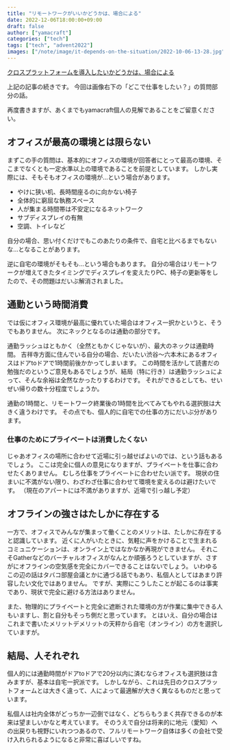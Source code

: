 ```yaml
---
title: "リモートワークがいいかどうかは、場合による"
date: 2022-12-06T18:00:00+09:00
draft: false
author: ["yamacraft"]
categories: ["tech"]
tags: ["tech", "advent2022"]
images: ["/note/image/it-depends-on-the-situation/2022-10-06-13-28.jpg"]
---
```


[クロスプラットフォームを導入したいかどうかは、場合による](/note/it-depends-on-the-situation-1/)

上記の記事の続きです。
今回は画像右下の「どこで仕事をしたい？」の質問部分の話。

再度書きますが、あくまでもyamacraft個人の見解であることをご留意ください。

## オフィスが最高の環境とは限らない

まずこの手の質問は、基本的にオフィスの環境が回答者にとって最高の環境、そこまでなくとも一定水準以上の環境であることを前提としています。
しかし実際には、そもそもオフィスの環境が…という場合があります。

- やけに狭い机、長時間座るのに向かない椅子
- 全体的に窮屈な執務スペース
- 人が集まる時間帯は不安定になるネットワーク
- サブディスプレイの有無
- 空調、トイレなど

自分の場合、思い付くだけでもこのあたりの条件で、自宅と比べるまでもないな…となることがあります。

逆に自宅の環境がそもそも…という場合もあります。
自分の場合はリモートワークが増えてきたタイミングでディスプレイを変えたりPC、椅子の更新等をしたので、その問題はだいぶ解消されました。

## 通勤という時間消費

では仮にオフィス環境が最高に優れていた場合はオフィス一択かというと、そうでもありません。
次にネックとなるのは通勤の部分です。

通勤ラッシュはともかく（全然ともかくじゃないが）、最大のネックは通勤時間。
吉祥寺方面に住んでいる自分の場合、だいたい渋谷〜六本木にあるオフィスはドアtoドアで1時間前後かかってしまいます。
この時間を活かして読書だの勉強だのというご意見もあるでしょうが、結局（特に行き）は通勤ラッシュによって、そんな余裕は全然なかったりするわけです。
それができるとしても、せいぜい帰りの数十分程度でしょうか。

通勤の1時間と、リモートワーク終業後の1時間を比べてみてもやれる選択肢は大きく違うわけです。
その点でも、個人的に自宅での仕事の方にだいぶ分があります。

### 仕事のためにプライベートは消費したくない

じゃあオフィスの場所に合わせて近場に引っ越せばよいのでは、という話もあるでしょう。
ここは完全に個人の意見になりますが、プライベートを仕事に合わせたくありません。
むしろ仕事をプライベートに合わせたい派です。
現状の住まいに不満がない限り、わざわざ仕事に合わせて環境を変えるのは避けたいです。
（現在のアパートには不満がありますが、近場で引っ越し予定）

## オフラインの強さはたしかに存在する

一方で、オフィスでみんなが集まって働くことのメリットは、たしかに存在すると認識しています。
近くに人がいたときに、気軽に声をかけることで生まれるコミュニケーションは、オンライン上ではなかなか再現ができません。
それこそGatherなどのバーチャルオフィスがなんとか頑張ろうとしていますが、さすがにオフラインの空気感を完全にカバーできることはないでしょう。
いわゆるこの辺の話はタバコ部屋会議とかに通づる話でもあり、私個人としてはあまり許容したい文化ではありません。
ですが、実際にこうしたことが起こるのは事実であり、現状で完全に避ける方法はありません。

また、物理的にプライベートと完全に遮断された環境の方が作業に集中できる人もいますし、割と自分もそっち側だと思っています。
とはいえ、自分の場合はこれまで書いたメリットデメリットの天秤から自宅（オンライン）の方を選択していますが。

## 結局、人それぞれ

個人的には通勤時間がドアtoドアで20分以内に済むならオフィスも選択肢は含みますが、基本は自宅一択派です。
しかしながら、これは先日のクロスプラットフォームとは大きく違って、人によって最適解が大きく異なるものだと思っています。

私個人は社内全体がどっちか一辺倒ではなく、どちらもうまく共存できるのが本来は望ましいかなと考えています。
そのうえで自分は将来的に地元（愛知）への出戻りも視野にいれつつあるので、フルリモートワーク自体は多くの会社で受け入れられるようになると非常に喜ばしいですね。